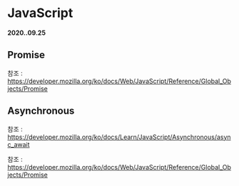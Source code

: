# JavaScript

**2020..09.25**



## Promise









참조 : https://developer.mozilla.org/ko/docs/Web/JavaScript/Reference/Global_Objects/Promise





## Asynchronous









참조 : https://developer.mozilla.org/ko/docs/Learn/JavaScript/Asynchronous/async_await









참조 : https://developer.mozilla.org/ko/docs/Web/JavaScript/Reference/Global_Objects/Promise